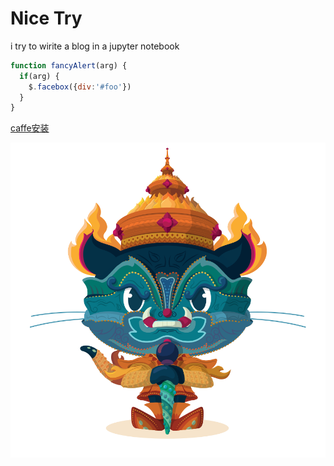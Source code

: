 # Nice Try
i try to wirite a blog in a jupyter notebook

```javascript
function fancyAlert(arg) {
  if(arg) {
    $.facebox({div:'#foo'})
  }
}
```

[caffe安装](caffe.md)

![Image of Yaktocat](image/yaktocat.png)
